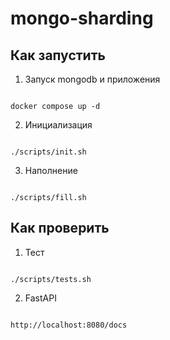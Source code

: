 # mongo-sharding

## Как запустить

1. Запуск mongodb и приложения

```shell

docker compose up -d

```

2. Инициализация

```shell

./scripts/init.sh

```

3. Наполнение

```shell

./scripts/fill.sh

```

## Как проверить

1. Тест

```shell

./scripts/tests.sh

```

2. FastAPI

```shell

http://localhost:8080/docs

```